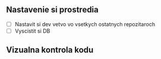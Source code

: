 ## Nastavenie si prostredia
- [ ] Nastavit si dev vetvo vo vsetkych ostatnych repozitaroch
- [ ] Vyscistit si DB

## Vizualna kontrola kodu 
